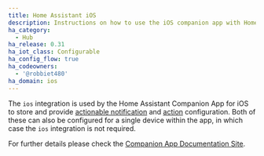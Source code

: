 ```yaml
---
title: Home Assistant iOS
description: Instructions on how to use the iOS companion app with Home Assistant.
ha_category:
  - Hub
ha_release: 0.31
ha_iot_class: Configurable
ha_config_flow: true
ha_codeowners:
  - '@robbiet480'
ha_domain: ios
---
```


The `ios` integration is used by the Home Assistant Companion App for iOS to store and provide [actionable notification](https://companion.home-assistant.io/docs/notifications/actionable-notifications) and [action](https://companion.home-assistant.io/docs/core/actions) configuration. Both of these can also be configured for a single device within the app, in which case the `ios` integration is not required.

For further details please check the [Companion App Documentation Site](https://companion.home-assistant.io).
